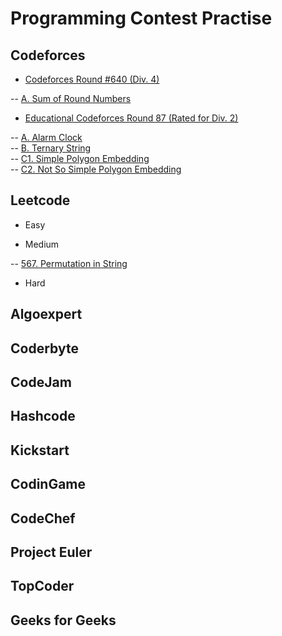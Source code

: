 # Programming Contest Practise

## Codeforces

- [Codeforces Round #640 (Div. 4)](https://codeforces.com/contest/1352)

-- [A. Sum of Round Numbers](https://github.com/csderek/ProgrammingContest/tree/master/Codeforces/Sum%20of%20Round%20Numbers)

- [Educational Codeforces Round 87 (Rated for Div. 2)](https://codeforces.com/contest/1354)

-- [A. Alarm Clock](https://github.com/csderek/ProgrammingContest/tree/master/Codeforces/Alarm%20Clock)  
-- [B. Ternary String](https://github.com/csderek/ProgrammingContest/tree/master/Codeforces/Ternary%20String)  
-- [C1. Simple Polygon Embedding](https://github.com/csderek/ProgrammingContest/tree/master/Codeforces/Simple%20Polygon%20Embedding)  
-- [C2. Not So Simple Polygon Embedding](https://github.com/csderek/ProgrammingContest/tree/master/Codeforces/Not%20So%20Simple%20Polygon%20Embedding)

## Leetcode

- Easy

- Medium

-- [567. Permutation in String](https://github.com/csderek/ProgrammingContest/tree/master/Leetcode/Medium/Permutation%20in%20String)

- Hard

## Algoexpert

## Coderbyte

## CodeJam

## Hashcode

## Kickstart

## CodinGame

## CodeChef

## Project Euler

## TopCoder

## Geeks for Geeks
